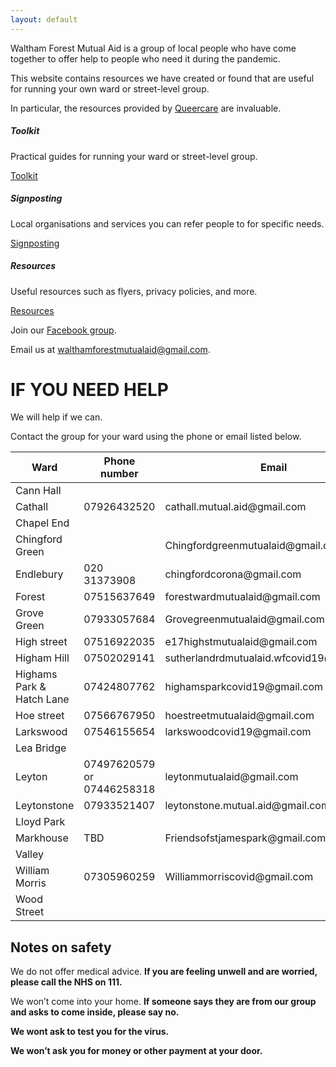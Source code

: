 ```yaml
---
layout: default
---
```


Waltham Forest Mutual Aid is a group of local people who have come together to offer help to people who need it during the pandemic.

This website contains resources we have created or found that are useful for running your own ward or street-level group.

In particular, the resources provided by <a href="https://wiki.queercare.network/index.php?title=Category:Covid" target="_blank">Queercare</a> are invaluable.

<div class="card-deck">
  <div class="card">
    <div class="card-body">
      <h5 class="card-title">Toolkit</h5>
      <p class="card-text">
        Practical guides for running your ward or street-level group.
      </p>
      <a href="/toolkit" class="card-button btn btn-primary">Toolkit</a>
    </div>
  </div>

  <div class="card">
    <div class="card-body">
      <h5 class="card-title">Signposting</h5>
      <p class="card-text">
        Local organisations and services you can refer people to for specific needs.
      </p>
      <a href="/signposting" class="card-button btn btn-primary">Signposting</a>
    </div>
  </div>

  <div class="card">
    <div class="card-body">
      <h5 class="card-title">Resources</h5>
      <p class="card-text">
        Useful resources such as flyers, privacy policies, and more.
      </p>
      <a href="/resources" class="card-button btn btn-primary">Resources</a>
    </div>
  </div>
</div>

<div class="ctas">
<p>
Join our <a href="https://facebook.com/groups/wfcoronavirus" target="_blank">Facebook group</a>.
</p>

<p>
Email us at <a href="mailto:walthamforestmutualaid@gmail.com">walthamforestmutualaid@gmail.com</a>.
</p>
</div>

<div class="ward-listings" markdown="1">

# IF YOU NEED HELP

We will help if we can.

Contact the group for your ward using the phone or email listed below.

<table class="table table-bordered">
<thead>
  <tr>
    <th>Ward</th>
    <th>Phone number</th>
    <th>Email</th>
  </tr>
</thead>
<tbody>
  <tr>
    <td>Cann Hall</td>
    <td></td>
    <td></td>
  </tr>
  <tr>
    <td>Cathall</td>
    <td>07926432520</td>
    <td>cathall.mutual.aid@gmail.com</td>
  </tr>
  <tr>
    <td>Chapel End</td>
    <td></td>
    <td></td>
  </tr>
  <tr>
    <td>Chingford Green</td>
    <td></td>
    <td>Chingfordgreenmutualaid@gmail.com</td>
  </tr>
  <tr>
    <td>Endlebury</td>
    <td>020 31373908</td>
    <td>chingfordcorona@gmail.com</td>
  </tr>
  <tr>
    <td>Forest</td>
    <td>07515637649</td>
    <td>forestwardmutualaid@gmail.com</td>
  </tr>
  <tr>
    <td>Grove Green</td>
    <td>07933057684</td>
    <td>Grovegreenmutualaid@gmail.com</td>
  </tr>
  <tr>
    <td>High street</td>
    <td>07516922035</td>
    <td>e17highstmutualaid@gmail.com</td>
  </tr>
  <tr>
    <td>Higham Hill</td>
    <td>07502029141</td>
    <td>sutherlandrdmutualaid.wfcovid19@gmail.com</td>
  </tr>
  <tr>
    <td>Highams Park & Hatch Lane</td>
    <td>07424807762</td>
    <td>highamsparkcovid19@gmail.com</td>
  </tr>
  <tr>
    <td>Hoe street</td>
    <td>07566767950</td>
    <td>hoestreetmutualaid@gmail.com</td>
  </tr>
  <tr>
    <td>Larkswood</td>
    <td>07546155654</td>
    <td>larkswoodcovid19@gmail.com</td>
  </tr>
  <tr>
    <td>Lea Bridge</td>
    <td></td>
    <td></td>
  </tr>
  <tr>
    <td>Leyton</td>
    <td>07497620579 or 07446258318</td>
    <td>leytonmutualaid@gmail.com</td>
  </tr>
  <tr>
    <td>Leytonstone</td>
    <td>07933521407</td>
    <td>leytonstone.mutual.aid@gmail.com</td>
  </tr>

  <tr>
    <td>Lloyd Park</td>
    <td></td>
    <td></td>
  </tr>
  <tr>
    <td>Markhouse</td>
    <td>TBD</td>
    <td>Friendsofstjamespark@gmail.com</td>
  </tr>
  <tr>
    <td>Valley</td>
    <td></td>
    <td></td>
  </tr>
  <tr>
    <td>William Morris</td>
    <td>07305960259</td>
    <td>Williammorriscovid@gmail.com</td>
  </tr>
  <tr>
    <td>Wood Street</td>
    <td></td>
    <td></td>
  </tr>
</tbody>
</table>
</div>

## Notes on safety

We do not offer medical advice.
**If you are feeling unwell and are worried, please call the NHS on 111.**

We won’t come into your home. **If someone says they are from our group and asks to come
inside, please say no.**

**We wont ask to test you for the virus.**

**We won’t ask you for money or other payment at your door.**
